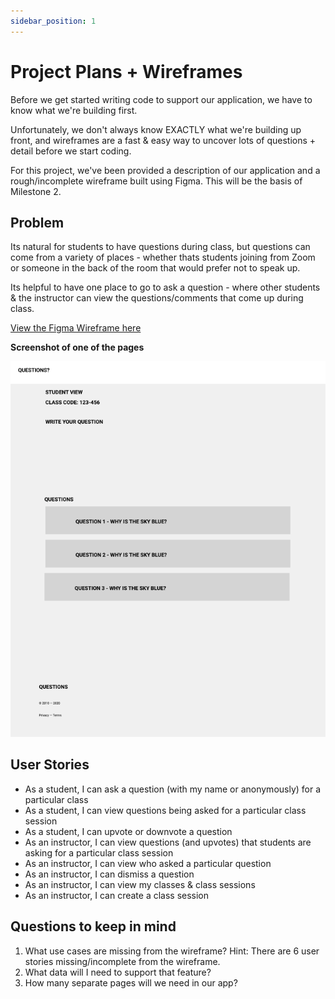 ```yaml
---
sidebar_position: 1
---
```

# Project Plans + Wireframes

Before we get started writing code to support our application, we have to know what we're building first.

Unfortunately, we don't always know EXACTLY what we're building up front, and wireframes are a fast & easy way to uncover lots of questions + detail before we start coding.

For this project, we've been provided a description of our application and a rough/incomplete wireframe built using Figma. This will be the basis of Milestone 2.


<div style={{width: "50%", float: "left", clear: "left"}}>

## Problem

Its natural for students to have questions during class, but questions can come from a variety of places - whether thats students joining from Zoom or someone in the back of the room that would prefer not to speak up.

Its helpful to have one place to go to ask a question - where other students & the instructor can view the questions/comments that come up during class.

[View the Figma Wireframe here](https://www.figma.com/file/bZM4zszEbUQbfGa6Bz2X7U/CS-5356-Prototype-%232?node-id=77%3A432&t=lXqMcNeCvcJCluwV-1)

</div>

<div style={{width: "50%", float: "right", clear: "right", paddingLeft: "5px", marginBottom: "5px"}}>

__Screenshot of one of the pages__

![Screenshot of Wireframe](class-questions-wireframe.png)

</div>

## User Stories

* As a student, I can ask a question (with my name or anonymously) for a particular class
* As a student, I can view questions being asked for a particular class session
* As a student, I can upvote or downvote a question
* As an instructor, I can view questions (and upvotes) that students are asking for a particular class session
* As an instructor, I can view who asked a particular question
* As an instructor, I can dismiss a question
* As an instructor, I can view my classes & class sessions
* As an instructor, I can create a class session


## Questions to keep in mind

1. What use cases are missing from the wireframe? Hint: There are 6 user stories missing/incomplete from the wireframe.
2. What data will I need to support that feature?
3. How many separate pages will we need in our app?
